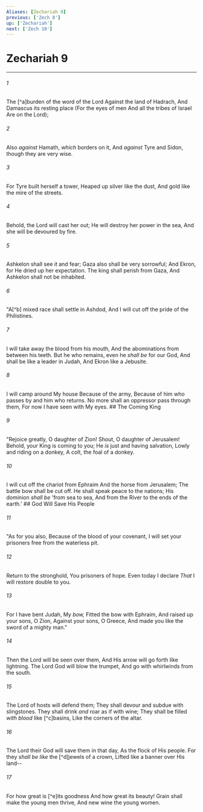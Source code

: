 ```yaml
---
Aliases: [Zechariah 9]
previous: ['Zech 8']
up: ['Zechariah']
next: ['Zech 10']
---
```

# Zechariah 9

***


###### 1 
The [^a]burden of the word of the Lord Against the land of Hadrach, And Damascus its resting place (For the eyes of men And all the tribes of Israel Are on the Lord); 

###### 2 
Also _against_ Hamath, _which_ borders on it, And _against_ Tyre and Sidon, though they are very wise. 

###### 3 
For Tyre built herself a tower, Heaped up silver like the dust, And gold like the mire of the streets. 

###### 4 
Behold, the Lord will cast her out; He will destroy her power in the sea, And she will be devoured by fire. 

###### 5 
Ashkelon shall see _it_ and fear; Gaza also shall be very sorrowful; And Ekron, for He dried up her expectation. The king shall perish from Gaza, And Ashkelon shall not be inhabited. 

###### 6 
"A[^b] mixed race shall settle in Ashdod, And I will cut off the pride of the Philistines. 

###### 7 
I will take away the blood from his mouth, And the abominations from between his teeth. But he who remains, even he _shall be_ for our God, And shall be like a leader in Judah, And Ekron like a Jebusite. 

###### 8 
I will camp around My house Because of the army, Because of him who passes by and him who returns. No more shall an oppressor pass through them, For now I have seen with My eyes. ## The Coming King 

###### 9 
"Rejoice greatly, O daughter of Zion! Shout, O daughter of Jerusalem! Behold, your King is coming to you; He _is_ just and having salvation, Lowly and riding on a donkey, A colt, the foal of a donkey. 

###### 10 
I will cut off the chariot from Ephraim And the horse from Jerusalem; The battle bow shall be cut off. He shall speak peace to the nations; His dominion _shall be_ 'from sea to sea, And from the River to the ends of the earth.' ## God Will Save His People 

###### 11 
"As for you also, Because of the blood of your covenant, I will set your prisoners free from the waterless pit. 

###### 12 
Return to the stronghold, You prisoners of hope. Even today I declare _That_ I will restore double to you. 

###### 13 
For I have bent Judah, My _bow,_ Fitted the bow with Ephraim, And raised up your sons, O Zion, Against your sons, O Greece, And made you like the sword of a mighty man." 

###### 14 
Then the Lord will be seen over them, And His arrow will go forth like lightning. The Lord God will blow the trumpet, And go with whirlwinds from the south. 

###### 15 
The Lord of hosts will defend them; They shall devour and subdue with slingstones. They shall drink _and_ roar as if with wine; They shall be filled _with blood_ like [^c]basins, Like the corners of the altar. 

###### 16 
The Lord their God will save them in that day, As the flock of His people. For they _shall be like_ the [^d]jewels of a crown, Lifted like a banner over His land-- 

###### 17 
For how great is [^e]its goodness And how great its beauty! Grain shall make the young men thrive, And new wine the young women.

